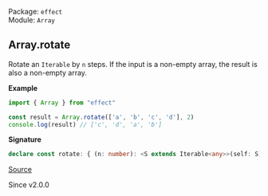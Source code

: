 Package: `effect`<br />
Module: `Array`<br />

## Array.rotate

Rotate an `Iterable` by `n` steps.
If the input is a non-empty array, the result is also a non-empty array.

**Example**

```ts
import { Array } from "effect"

const result = Array.rotate(['a', 'b', 'c', 'd'], 2)
console.log(result) // ['c', 'd', 'a', 'b']
```

**Signature**

```ts
declare const rotate: { (n: number): <S extends Iterable<any>>(self: S) => ReadonlyArray.With<S, ReadonlyArray.Infer<S>>; <A>(self: NonEmptyReadonlyArray<A>, n: number): NonEmptyArray<A>; <A>(self: Iterable<A>, n: number): Array<A>; }
```

[Source](https://github.com/Effect-TS/effect/tree/main/packages/effect/src/Array.ts#L1740)

Since v2.0.0